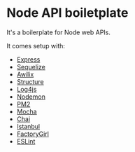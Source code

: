 # Node API boiletplate

It's a boilerplate for Node web APIs.

It comes setup with:

- [Express](npmjs.com/package/express)
- [Sequelize](https://www.npmjs.com/package/sequelize)
- [Awilix](https://www.npmjs.com/package/awilix)
- [Structure](https://www.npmjs.com/package/structure)
- [Log4js](https://www.npmjs.com/package/log4js)
- [Nodemon](https://www.npmjs.com/package/nodemon)
- [PM2](https://www.npmjs.com/package/pm2)
- [Mocha](https://www.npmjs.com/package/mocha)
- [Chai](https://www.npmjs.com/package/chai)
- [Istanbul](https://www.npmjs.com/package/istanbul)
- [FactoryGirl](https://www.npmjs.com/package/factory-girl)
- [ESLint](https://www.npmjs.com/package/eslint)
